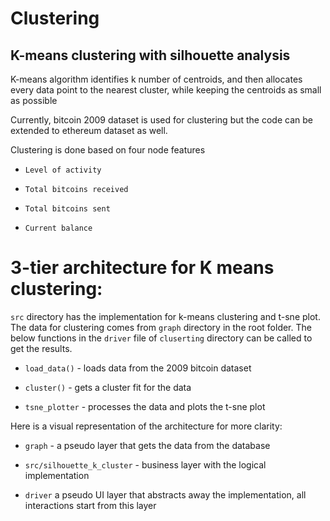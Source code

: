 # Clustering
## K-means clustering with silhouette analysis

K-means algorithm identifies k number of centroids, 
and then allocates every data point to the nearest 
cluster, while keeping the centroids as small as possible

Currently, bitcoin 2009 dataset is used for clustering but the code
can be extended to ethereum dataset as well. 

Clustering is done based on four node features
- `Level of activity `

- `Total bitcoins received`

- `Total bitcoins sent`

- `Current balance`


# 3-tier architecture for K means clustering:

`src` directory has the implementation for k-means clustering
and t-sne plot. The data for clustering comes from `graph` 
directory in the root folder. The below functions in the `driver` file of `cluserting` directory
can be called to get the results.

- `load_data()` - loads data from the 2009 bitcoin dataset

- `cluster()` - gets a cluster fit for the data

- `tsne_plotter` - processes the data and plots the t-sne plot



Here is a visual representation of the architecture for more clarity:

- `graph` - a pseudo layer that gets the data from the database

- `src/silhouette_k_cluster` - business layer with the logical implementation
    
- `driver` a pseudo UI layer that abstracts away the implementation, all interactions start from this layer
